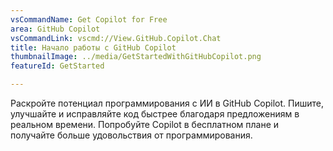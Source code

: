 ```yaml
---
vsCommandName: Get Copilot for Free
area: GitHub Copilot
vsCommandLink: vscmd://View.GitHub.Copilot.Chat
title: Начало работы с GitHub Copilot
thumbnailImage: ../media/GetStartedWithGitHubCopilot.png
featureId: GetStarted

---
```



Раскройте потенциал программирования с ИИ в GitHub Copilot. Пишите, улучшайте и исправляйте код быстрее благодаря предложениям в реальном времени. Попробуйте Copilot в бесплатном плане и получайте больше удовольствия от программирования.


